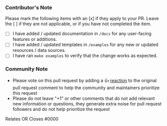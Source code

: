 ### Contributor's Note
Please mark the following items with an [x] if they apply to your PR.
Leave the [ ] if they are not applicable, or if you have not completed the item.
- [ ] I have added / updated documentation in `/docs` for any user-facing features or additions.
- [ ] I have added / updated templates in `/examples` for any new or updated resources / data sources.
- [ ] I have ran `make examples` to verify that the change works as expected. 

<!--- Please keep this note for the community --->
### Community Note

* Please vote on this pull request by adding a 👍 [reaction](https://blog.github.com/2016-03-10-add-reactions-to-pull-requests-issues-and-comments/) to the original pull request comment to help the community and maintainers prioritize this request
* Please do not leave "+1" or other comments that do not add relevant new information or questions, they generate extra noise for pull request followers and do not help prioritize the request
<!--- Thank you for keeping this note for the community --->

<!--- If your PR fully resolves and should automatically close the linked issue, use Closes. Otherwise, use Relates --->
Relates OR Closes #0000

<!--- Release note for [CHANGELOG](https://github.com/bpg/terraform-provider-proxmox/blob/main/CHANGELOG.md) will be created automatically using the PR's title, update it accordingly. --->
